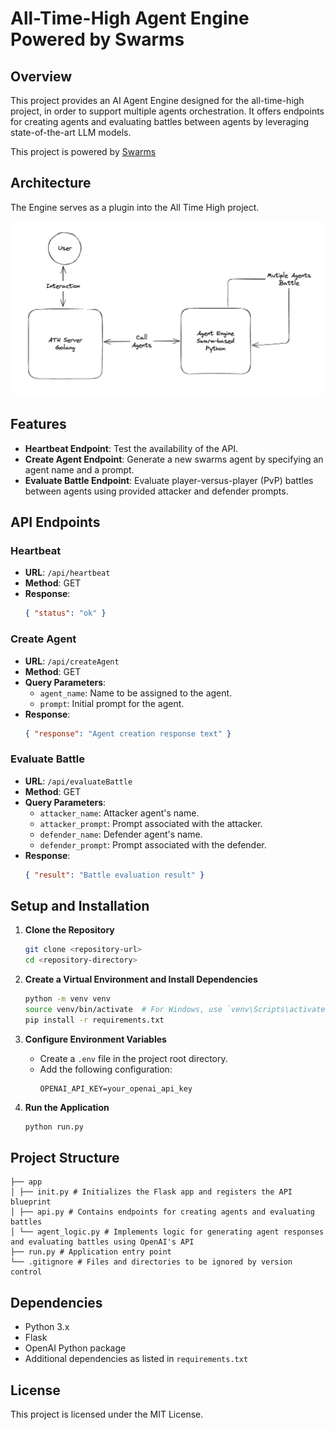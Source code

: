# All-Time-High Agent Engine Powered by Swarms

## Overview
This project provides an AI Agent Engine designed for the all-time-high project, in order to support multiple agents orchestration. It offers endpoints for creating agents and evaluating battles between agents by leveraging state-of-the-art LLM models.

This project is powered by [Swarms](https://github.com/kyegomez/swarms)

## Architecture
The Engine serves as a plugin into the All Time High project.

![Architecture](./arch.png)

## Features
- **Heartbeat Endpoint**: Test the availability of the API.
- **Create Agent Endpoint**: Generate a new swarms agent by specifying an agent name and a prompt.
- **Evaluate Battle Endpoint**: Evaluate player-versus-player (PvP) battles between agents using provided attacker and defender prompts.

## API Endpoints

### Heartbeat
- **URL**: `/api/heartbeat`
- **Method**: GET
- **Response**:
  ```json
  { "status": "ok" }
  ```

### Create Agent
- **URL**: `/api/createAgent`
- **Method**: GET
- **Query Parameters**:
  - `agent_name`: Name to be assigned to the agent.
  - `prompt`: Initial prompt for the agent.
- **Response**:
  ```json
  { "response": "Agent creation response text" }
  ```

### Evaluate Battle
- **URL**: `/api/evaluateBattle`
- **Method**: GET
- **Query Parameters**:
  - `attacker_name`: Attacker agent's name.
  - `attacker_prompt`: Prompt associated with the attacker.
  - `defender_name`: Defender agent's name.
  - `defender_prompt`: Prompt associated with the defender.
- **Response**:
  ```json
  { "result": "Battle evaluation result" }
  ```

## Setup and Installation

1. **Clone the Repository**
   ```bash
   git clone <repository-url>
   cd <repository-directory>
   ```

2. **Create a Virtual Environment and Install Dependencies**
   ```bash
   python -m venv venv
   source venv/bin/activate  # For Windows, use `venv\Scripts\activate`
   pip install -r requirements.txt
   ```

3. **Configure Environment Variables**
   - Create a `.env` file in the project root directory.
   - Add the following configuration:
     ```
     OPENAI_API_KEY=your_openai_api_key
     ```

4. **Run the Application**
   ```bash
   python run.py
   ```

## Project Structure
```
├── app
│ ├── init.py # Initializes the Flask app and registers the API blueprint
│ ├── api.py # Contains endpoints for creating agents and evaluating battles
│ └── agent_logic.py # Implements logic for generating agent responses and evaluating battles using OpenAI's API
├── run.py # Application entry point
└── .gitignore # Files and directories to be ignored by version control
```

## Dependencies
- Python 3.x
- Flask
- OpenAI Python package
- Additional dependencies as listed in `requirements.txt`

## License
This project is licensed under the MIT License.